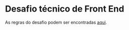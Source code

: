 <h1>Desafio técnico de Front End</h1>

<p>As regras do desafio podem ser encontradas <a href="https://drive.google.com/file/d/10ycaLr4MYbVQRV1FGJhPqfzVOLCE7IBb/view?usp=sharing">aqui</a>.</p>
